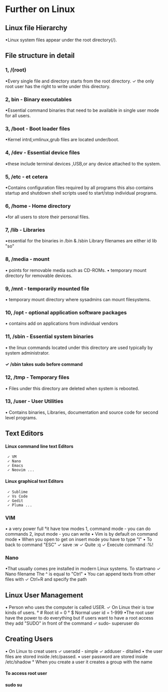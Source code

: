   # Further on Linux 
## Linux file Hierarchy
 •Linux system files appear under the root directory(/).
  
  ## File structure in detail
  ### 1, /(root)
 •Every single file and directory starts from the root directory.
   ✓ the only root user has the right to write under this directory.

  ### 2, bin - Binary executables
 •Essential command binaries that need to be available in single 
   user mode for all users.

  ### 3, /boot - Boot loader files
 •Kernel intrd,vmlinux,grub files are located under/boot.
 
  ### 4, /dev - Essential device files
 •these include terminal devices ,USB,or any device attached 
   to the system.
 
  ### 5, /etc - et cetera
 •Contains configuration files required by all programs this also
   contains startup and shutdown shell scripts used to start/stop
   individual programs.

  ### 6, /home - Home directory
 •for all users to store their personal files.
 
  ### 7, /lib - Libraries
 •essential for the binaries in /bin & /sbin 
   Library filenames are either id lib "so"

  ### 8, /media - mount
• points for removable media such as CD-ROMs.
• temporary mount directory for removable devices.
 
  ### 9, /mnt - temporarily mounted file
 • temporary mount directory where sysadmins can mount filesystems.

  ### 10, /opt - optional application software packages
 • contains add on applications from individual vendors 

  ### 11, /sbin - Essential system binaries
 • the linux commands located under this directory are used typically
    by system administrator.
   ####  ✓ /sbin takes sudo before command 

  ### 12, /tmp - Temporary files
 • Files under this directory are deleted when system is rebooted.

  ### 13, /user - User Utilities
 • Contains binaries, Libraries, documentation and source code
    for second level programs.
 
   ## Text Editors
 #### Linux command line text Editors
     ✓ VM
     ✓ Nano
     ✓ Emacs
     ✓ Neovim ...
 #### Linux graphical text Editors
     ✓ Sublime
     ✓ Vs Code
     ✓ Gedit
     ✓ Pluma ...
 
  ### VIM
 • a very power full
 °it have tow modes
  1, command mode - you can do commands
  2, input mode - you can write
• Vim is by default on command mode
• When you open to get on insert mode you have to type "I"
• To back to command "ESC"
    ✓ save   :w
    ✓ Quite  :q
    ✓ Execute command  :%!
 
  ### Nano
•That usually comes pre installed in modern Linux systems.
  To startnano
    ✓ Nano filename
   The ^ is equal to "Ctrl"
• You can append texts from other files with
    ✓ Ctrl+R and specify the path

  ## Linux User Management
 • Person who uses the computer is called USER.
  ✓ On Linux their is tow kinds of users.
     ° # Root id = 0
     ° $ Normal user id = 1-999
•The root user have the power to do everything but if users want to
  have a root access they add "SUDO" in front of the command
    ✓ sudo- superuser do

   ## Creating Users
 • On Linux to creat users
     ✓ useradd - simple 
     ✓ adduser - ditailed
• the user files are stored inside /etc/passed.
• user password are stored inside /etc/shadow
  ° When you create a user it creates a group with the name
  #### To access root user
  #### sudo su
